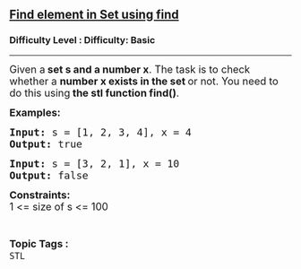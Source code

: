<h2><a href="https://www.geeksforgeeks.org/problems/find-element-in-set-using-find/1?page=1&category=Arrays,Mathematical,Strings,STL,Matrix,Map,prefix-sum,Merge%20Sort,Kadane&difficulty=Basic&status=unsolved&sortBy=accuracy">Find element in Set using find</a></h2><h3>Difficulty Level : Difficulty: Basic</h3><hr><div class="problems_problem_content__Xm_eO"><p><span style="font-size: 18px;">Given a<strong>&nbsp;set s and a number x</strong>. The task is to check whether a&nbsp;<strong>number x exists in the set&nbsp;</strong>or not. You need to do this using<strong>&nbsp;the stl function find()</strong>.</span></p>
<p><strong><span style="font-size: 18px;">Examples:</span></strong></p>
<pre><strong><span style="font-size: 18px;">Input:&nbsp;</span></strong><span style="font-size: 18px;">s = [1, 2, 3, 4], x = 4<br><strong>Output: </strong>true</span></pre>
<pre><strong><span style="font-size: 18px;">Input:</span></strong><span style="font-size: 18px;"> s = [3, 2, 1], x = 10<br><strong>Output:&nbsp;</strong>false</span></pre>
<p><strong style="font-size: 18px;">Constraints:</strong><br style="font-size: 18px;"><span style="font-size: 18px;">1 &lt;= size of s</span><span style="font-size: 18px;">&nbsp;&lt;= 100</span></p></div><br><p><span style=font-size:18px><strong>Topic Tags : </strong><br><code>STL</code>&nbsp;